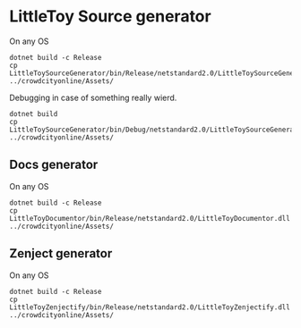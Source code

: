 LittleToy Source generator
===========================

On any OS
```
dotnet build -c Release
cp LittleToySourceGenerator/bin/Release/netstandard2.0/LittleToySourceGenerator.dll ../crowdcityonline/Assets/
```

Debugging in case of something really wierd.
```
dotnet build
cp LittleToySourceGenerator/bin/Debug/netstandard2.0/LittleToySourceGenerator.dll ../crowdcityonline/Assets/
```

## Docs generator
On any OS
```
dotnet build -c Release
cp LittleToyDocumentor/bin/Release/netstandard2.0/LittleToyDocumentor.dll ../crowdcityonline/Assets/
``````

## Zenject generator
On any OS
```
dotnet build -c Release
cp LittleToyZenjectify/bin/Release/netstandard2.0/LittleToyZenjectify.dll ../crowdcityonline/Assets/
```